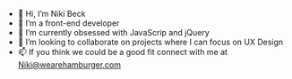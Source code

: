 - 👋 Hi, I’m Niki Beck
- 👀 I’m a front-end developer
- 🌱 I’m currently obsessed with JavaScrip and jQuery
- 💞️ I’m looking to collaborate on projects where I can focus on UX Design
- 📫 If you think we could be a good fit connect with me at Niki@wearehamburger.com

<!---
NikiBeck1/NikiBeck1 is a ✨ special ✨ repository because its `README.md` (this file) appears on your GitHub profile.
You can click the Preview link to take a look at your changes.
--->
